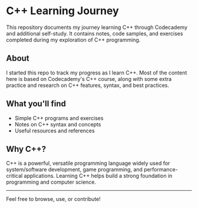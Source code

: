 # C++ Learning Journey

This repository documents my journey learning C++ through Codecademy and additional self-study. It contains notes, code samples, and exercises completed during my exploration of C++ programming.

## About

I started this repo to track my progress as I learn C++. Most of the content here is based on Codecademy's C++ course, along with some extra practice and research on C++ features, syntax, and best practices.

## What you'll find

- Simple C++ programs and exercises
- Notes on C++ syntax and concepts
- Useful resources and references

## Why C++?

C++ is a powerful, versatile programming language widely used for system/software development, game programming, and performance-critical applications. Learning C++ helps build a strong foundation in programming and computer science.

---

Feel free to browse, use, or contribute!
